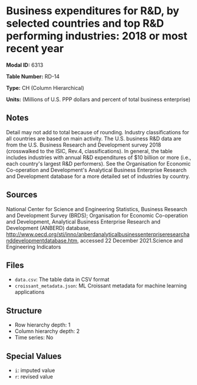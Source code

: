 # Business expenditures for R&D, by selected countries and top R&D performing industries: 2018 or most recent year

**Modal ID:** 6313

**Table Number:** RD-14

**Type:** CH (Column Hierarchical)

**Units:** (Millions of U.S. PPP dollars and&#160;percent of total business enterprise)

## Notes

Detail may not add to total because of rounding. Industry classifications for all countries are based on main activity. The U.S. business R&D data are from the U.S. Business Research and Development survey 2018 (crosswalked to the ISIC, Rev.4, classifications). In general, the table includes industries with annual R&D expenditures of $10 billion or more (i.e., each country's largest R&D performers). See the Organisation for Economic Co-operation and Development's Analytical Business Enterprise Research and Development database for a more detailed set of industries by country.

## Sources

National Center for Science and Engineering Statistics, Business Research and Development Survey (BRDS); Organisation for Economic Co-operation and Development, Analytical Business Enterprise Research and Development (ANBERD) database, http://www.oecd.org/sti/inno/anberdanalyticalbusinessenterpriseresearchanddevelopmentdatabase.htm, accessed 22 December 2021.Science and Engineering Indicators

## Files

- `data.csv`: The table data in CSV format
- `croissant_metadata.json`: ML Croissant metadata for machine learning applications

## Structure

- Row hierarchy depth: 1
- Column hierarchy depth: 2
- Time series: No

## Special Values

- `i`: imputed value
- `r`: revised value
